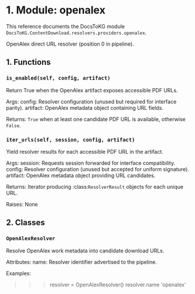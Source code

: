 # 1. Module: openalex

This reference documents the DocsToKG module ``DocsToKG.ContentDownload.resolvers.providers.openalex``.

OpenAlex direct URL resolver (position 0 in pipeline).

## 1. Functions

### `is_enabled(self, config, artifact)`

Return True when the OpenAlex artifact exposes accessible PDF URLs.

Args:
config: Resolver configuration (unused but required for interface parity).
artifact: OpenAlex metadata object containing URL fields.

Returns:
``True`` when at least one candidate PDF URL is available, otherwise ``False``.

### `iter_urls(self, session, config, artifact)`

Yield resolver results for each accessible PDF URL in the artifact.

Args:
session: Requests session forwarded for interface compatibility.
config: Resolver configuration (unused but accepted for uniform signature).
artifact: OpenAlex metadata object providing URL candidates.

Returns:
Iterator producing :class:`ResolverResult` objects for each unique URL.

Raises:
None

## 2. Classes

### `OpenAlexResolver`

Resolve OpenAlex work metadata into candidate download URLs.

Attributes:
name: Resolver identifier advertised to the pipeline.

Examples:
>>> resolver = OpenAlexResolver()
>>> resolver.name
'openalex'

